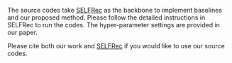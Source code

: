 The source codes take [SELFRec](https://github.com/Coder-Yu/SELFRec) as the backbone to implement baselines and our proposed method. Please follow the detailed instructions in SELFRec to run the codes. The hyper-parameter settings are provided in our paper. 

Please cite both our work and [SELFRec](https://github.com/Coder-Yu/SELFRec) if you would like to use our source codes.